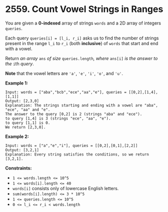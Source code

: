 # 2559. Count Vowel Strings in Ranges

You are given a **0-indexed** array of strings `words` and a 2D array of integers `queries`.

Each query `queries[i] = [l_i, r_i]` asks us to find the number of strings present in the range `l_i` to `r_i` (both **inclusive**) of `words` that start and end with a vowel.

Return *an array* `ans` *of size* `queries.length`*, where* `ans[i]` *is the answer to the* `i`th *query*.

**Note** that the vowel letters are `'a'`, `'e'`, `'i'`, `'o'`, and `'u'`.

**Example 1:**

```()
Input: words = ["aba","bcb","ece","aa","e"], queries = [[0,2],[1,4],[1,1]]
Output: [2,3,0]
Explanation: The strings starting and ending with a vowel are "aba", "ece", "aa" and "e".
The answer to the query [0,2] is 2 (strings "aba" and "ece").
to query [1,4] is 3 (strings "ece", "aa", "e").
to query [1,1] is 0.
We return [2,3,0].
```

**Example 2:**

```()
Input: words = ["a","e","i"], queries = [[0,2],[0,1],[2,2]]
Output: [3,2,1]
Explanation: Every string satisfies the conditions, so we return [3,2,1].
```

**Constraints:**

- `1 <= words.length <= 10^5`
- `1 <= words[i].length <= 40`
- `words[i]` consists only of lowercase English letters.
- `sum(words[i].length) <= 3 * 10^5`
- `1 <= queries.length <= 10^5`
- `0 <= l_i <= r_i < words.length`
